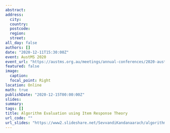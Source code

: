 ```yaml
---
abstract: 
address:
  city: 
  country: 
  postcode: 
  region: 
  street: 
all_day: false
authors: []
date: "2020-12-11T15:30:00Z" 
event: AustMS 2020
event_url: "https://austms.org.au/meetings/annual-conferences/2020-austms-meeting/"
featured: false
image:
  caption: 
  focal_point: Right
location: Online
math: true
publishDate: "2020-12-15T00:00:00Z"
slides: 
summary: 
tags: []
title: Algorithm Evaluation using Item Response Theory
url_code: ""
url_slides: "https://www2.slideshare.net/SevvandiKandanaarach/algorithm-evaluation-using-item-response-theory"
---
```

